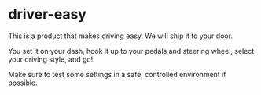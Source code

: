 # driver-easy
This is a product that makes driving easy. 
We will ship it to your door. 

You set it on your dash, hook it up to your pedals and steering wheel, select your driving style, and go! 

Make sure to test some settings in a safe, controlled environment if possible. 
